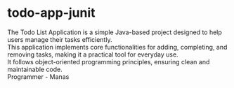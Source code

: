 # todo-app-junit
The Todo List Application is a simple Java-based project designed to help users manage their tasks efficiently.
<br>
This application implements core functionalities for adding, completing, and removing tasks, making it a practical tool for everyday use. 
<br>
It follows object-oriented programming principles, ensuring clean and maintainable code.
<br>
Programmer - Manas
